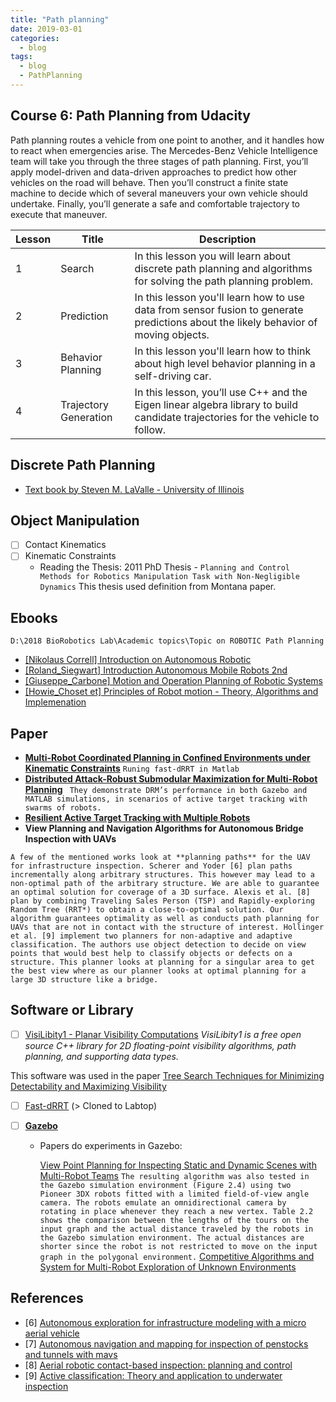 ```yaml
---
title: "Path planning"
date: 2019-03-01
categories:
  - blog
tags:
  - blog
  - PathPlanning
---
```


## Course 6: Path Planning from Udacity

Path planning routes a vehicle from one point to another, and it handles how to react when emergencies
arise. The Mercedes-Benz Vehicle Intelligence team will take you through the three stages of path
planning. First, you’ll apply model-driven and data-driven approaches to predict how other vehicles on the
road will behave. Then you’ll construct a finite state machine to decide which of several maneuvers your
own vehicle should undertake. Finally, you’ll generate a safe and comfortable trajectory to execute that
maneuver.

Lesson | Title | Description
--- | --- | ---
1 | Search | In this lesson you will learn about discrete path planning and algorithms for solving the path planning problem.
2 | Prediction | In this lesson you'll learn how to use data from sensor fusion to generate predictions about the likely behavior of moving objects.
3 | Behavior Planning | In this lesson you'll learn how to think about high level behavior planning in a self-driving car.
4 | Trajectory Generation | In this lesson, you’ll use C++ and the Eigen linear algebra library to build candidate trajectories for the vehicle to follow.

## Discrete Path Planning
- [Text book by Steven M. LaValle - University of Illinois](http://planning.cs.uiuc.edu/ch2.pdf)

## Object Manipulation
- [ ] Contact Kinematics
- [ ] Kinematic Constraints
  - Reading the Thesis: 2011 PhD Thesis - `Planning and Control Methods for Robotics Manipulation Task with Non-Negligible Dynamics` This thesis used definition from Montana paper.

## Ebooks
`D:\2018 BioRobotics Lab\Academic topics\Topic on ROBOTIC Path Planning`
- [[Nikolaus Correll] Introduction on Autonomous Robotic]()
- [[Roland_Siegwart] Introduction Autonomous Mobile Robots 2nd]()
- [[Giuseppe_Carbone] Motion and Operation Planning of Robotic Systems ]()
- [[Howie_Choset et] Principles of Robot motion - Theory, Algorithms and Implemenation]()

## Paper
- [**Multi-Robot Coordinated Planning in Confined Environments under Kinematic Constraints**](https://www.raas.ece.vt.edu/wordpress/wp-content/papercite-data/pdf/1910.03101.pdf) 
`Runing fast-dRRT in Matlab`
- [**Distributed Attack-Robust Submodular Maximization for Multi-Robot Planning**](https://arxiv.org/pdf/1910.01208.pdf)
` They demonstrate DRM’s performance in both Gazebo and MATLAB simulations, in scenarios of active target tracking with swarms of robots.`
- [**Resilient Active Target Tracking with Multiple Robots**](https://arxiv.org/pdf/1809.04032.pdf)
- **View Planning and Navigation Algorithms for Autonomous Bridge Inspection with UAVs**

`A few of the mentioned works look at **planning paths** for the UAV for infrastructure inspection. Scherer and Yoder [6] plan paths incrementally along arbitrary structures. This however may lead to a non-optimal path of the arbitrary structure. We are able to guarantee an optimal solution for coverage of a 3D surface. Alexis et al. [8] plan by combining Traveling Sales Person (TSP) and Rapidly-exploring Random Tree (RRT*) to obtain a close-to-optimal solution. Our algorithm guarantees optimality as well as conducts path planning for UAVs that are not in contact with the structure of interest. Hollinger et al. [9] implement two planners for non-adaptive and adaptive classification. The authors use object detection to decide on view points that would best help to classify objects or defects on a structure. This planner looks at planning for a singular area to get the best view where as our planner looks at optimal planning for a large 3D structure like a bridge.`

## Software or Library
- [ ] [VisiLibity1 - Planar Visibility Computations](https://karlobermeyer.github.io/VisiLibity1/) 
*VisiLibity1 is a free open source C++ library for 2D floating-point visibility algorithms, path planning, and supporting data types.*

This software was used in the paper [Tree Search Techniques for Minimizing Detectability and Maximizing Visibility](https://www.raas.ece.vt.edu/wordpress/wp-content/papercite-data/pdf/zhang2019tree.pdf)
- [ ] [Fast-dRRT](https://github.com/CMangette/Fast-dRRT) (> Cloned to Labtop)
  
- [ ] [**Gazebo** ]()
  - Papers do experiments in Gazebo: 
  
    [View Point Planning for Inspecting Static and Dynamic Scenes with Multi-Robot Teams](https://vtechworks.lib.vt.edu/bitstream/handle/10919/78807/Budhiraja_AK_T_2017.pdf?sequence=1&isAllowed=y) `The resulting algorithm was also tested in the Gazebo simulation environment (Figure 2.4) using two Pioneer 3DX robots fitted with a limited field-of-view angle camera. The robots emulate an omnidirectional camera by rotating in place whenever they reach a new vertex. Table 2.2 shows the comparison between the lengths of the tours on the input graph and the actual distance traveled by the robots in the Gazebo simulation environment. The actual distances are shorter since the robot is not restricted to move on the input graph in the polygonal environment.`
    [Competitive Algorithms and System for Multi-Robot Exploration of Unknown Environments](https://vtechworks.lib.vt.edu/bitstream/handle/10919/78847/Premkumar_A_T_2017.pdf?sequence=1&isAllowed=y)
    
 ## References
- [6] [Autonomous exploration for infrastructure modeling with a micro aerial vehicle]() 
- [7] [Autonomous navigation and mapping for inspection of penstocks and tunnels with mavs]()
- [8] [Aerial robotic contact-based inspection: planning and control]()
- [9] [Active classification: Theory and application to underwater inspection]()
